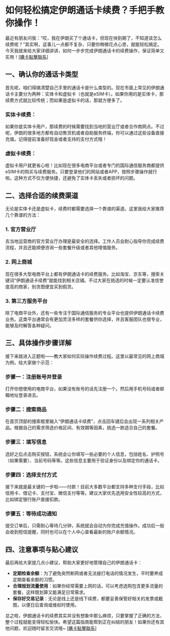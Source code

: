 # 如何轻松搞定伊朗通话卡续费？手把手教你操作！

最近有朋友问我：“哎，我在伊朗买了个通话卡，但现在快到期了，不知道该怎么续费呢？”其实啊，这事儿一点都不复杂，只要你稍微花点心思，就能轻松搞定。今天我就来给大家详细讲讲，如何一步步完成伊朗通话卡的续费操作，保证简单又实用！[[購卡點擊聯系](https://t.me/s/esim1088)]

## 一、确认你的通话卡类型

首先呢，咱们得搞清楚自己手里的通话卡是什么类型的。现在市面上常见的伊朗通话卡主要分为两种：实体卡和虚拟卡（也就是eSIM卡）。如果你用的是实体卡，那续费方式就比较传统；而如果是虚拟卡的话，那就方便多了。

### 实体卡续费：
如果你是实体卡用户，那续费的时候需要找到当地的营业厅或者合作商网点。不过呢，伊朗的很多地方都有自动售货机或者自助服务终端，你可以通过这些设备直接充值。记得提前准备好现金或者支持的支付方式哦！

### 虚拟卡续费：
虚拟卡用户就更省心啦！比如现在很多电商平台或者专门的国际通信服务商都提供eSIM卡的购买与续费服务。只要登录他们的网站或者APP，按照步骤操作就行啦。这种方式不仅方便快捷，还避免了实体卡丢失或者损坏的问题。

## 二、选择合适的续费渠道

无论是实体卡还是虚拟卡，续费时都需要选择一个靠谱的渠道。这里我给大家推荐几个靠谱的方法：

### 1. 官方营业厅
去当地运营商的官方营业厅办理是最安全的选择。工作人员会耐心指导你完成续费流程，并且还能顺便咨询一些套餐升级或者其他增值服务。

### 2. 网上商城
现在很多大型电商平台上都有伊朗通话卡的续费服务。比如淘宝、京东等，搜索关键词“伊朗通话卡续费”就能找到相关店铺。不过大家在挑选的时候一定要认准信誉度高的商家，别贪图便宜买到假货。

### 3. 第三方服务平台
除了电商平台外，还有一些专注于国际通信服务的专业平台也提供伊朗通话卡续费业务。这类平台通常会有更加灵活多样的套餐供你选择，并且客服团队也很专业，能够及时解答各种疑问。

## 三、具体操作步骤详解

接下来就进入正题啦——教大家如何实际操作续费过程。这里以最常见的网上商城为例，给大家做个示范：

### 步骤一：注册账号并登录
打开你想使用的电商平台，如果没有账号的话先注册一个。然后用手机号码或者邮箱地址登录进去。

### 步骤二：搜索商品
在首页顶部的搜索框里输入“伊朗通话卡续费”，点击回车键后会出现一系列相关产品。根据自己的需求筛选价格区间、有效期等因素，挑选一款适合自己的套餐。

### 步骤三：填写信息
选好之后点击购买按钮，系统会让你填写一些必要的个人信息，包括姓名、护照号（如果需要）、当前号码等等。这些信息主要用于验证身份以及绑定你的通话卡。

### 步骤四：选择支付方式
接下来就是最关键的一步啦——付款！目前大多数平台都支持多种支付手段，比如信用卡、借记卡、支付宝、微信支付等等。建议大家优先选用安全性较高的方式，比如绑定银行账户直接扣款。

### 步骤五：等待成功通知
提交订单后，只需耐心等待几分钟，系统就会自动为你完成充值操作。成功后一般会收到短信提醒，同时也可以在个人中心查看最新的账户余额情况。

## 四、注意事项与贴心建议

最后再给大家提几点小建议，帮助大家更好地管理自己的伊朗通话卡：

- **定期检查余额**：为了避免突然断网或者无法接打电话的情况发生，平时要养成定期查看余额的习惯。
- **合理规划流量使用**：如果你经常需要上网的话，可以考虑选购包含更多流量的套餐，这样既划算又能满足日常需求。
- **保存好交易记录**：无论是线上还是线下续费，都要妥善保管好相关的发票或截图，以便日后查询或维权时使用。

总之啦，伊朗通话卡的续费其实并没有想象中那么麻烦，只要掌握了正确的方法，整个过程就能变得轻松愉快。希望这篇指南能帮到正在纠结的朋友！如果你还有其他问题，欢迎随时留言交流哦~ [[購卡點擊聯系](https://t.me/s/esim1088)]